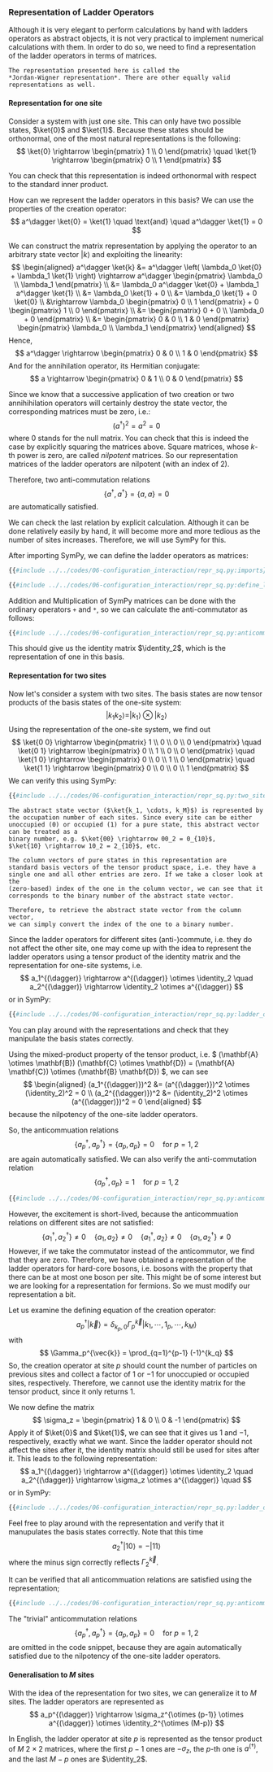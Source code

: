 ### Representation of Ladder Operators

Although it is very elegant to perform calculations by hand with ladders 
operators as abstract objects, it is not very practical to implement 
numerical calculations with them. In order to do so, we need to find a 
representation of the ladder operators in terms of matrices. 

```admonish note
The representation presented here is called the 
*Jordan-Wigner representation*. There are other equally valid 
representations as well.
```

#### Representation for one site
Consider a system with just one site. This can only have two possible 
states, $\ket{0}$ and $\ket{1}$. Because these states should 
be orthonormal, one of the most natural representations is the following:
$$
\ket{0} \rightarrow \begin{pmatrix} 1 \\ 0 \end{pmatrix} \quad
\ket{1} \rightarrow \begin{pmatrix} 0 \\ 1 \end{pmatrix}
$$

You can check that this representation is indeed orthonormal with respect 
to the standard inner product. 

How can we represent the ladder operators in this basis? We can use the 
properties of the creation operator:
$$
a^\dagger \ket{0} = \ket{1} \quad \text{and} \quad
a^\dagger \ket{1} = 0
$$

We can construct the matrix representation by applying the operator to 
an arbitrary state vector $|k\rangle$ and exploiting the linearity:
$$
\begin{aligned}
  a^\dagger \ket{k}
  &= a^\dagger \left( \lambda_0 \ket{0} + \lambda_1 \ket{1} \right) 
    \rightarrow a^\dagger \begin{pmatrix} \lambda_0 \\ \lambda_1 \end{pmatrix} \\
  &= \lambda_0 a^\dagger \ket{0} + \lambda_1 a^\dagger \ket{1} \\
  &= \lambda_0 \ket{1} + 0 \\
  &= \lambda_0 \ket{1} + 0 \ket{0} \\ 
  &\rightarrow \lambda_0 \begin{pmatrix} 0 \\ 1 \end{pmatrix} + 
    0 \begin{pmatrix} 1 \\ 0 \end{pmatrix} \\
  &= \begin{pmatrix} 0 + 0 \\ \lambda_0 + 0 \end{pmatrix} \\
  &= \begin{pmatrix} 0 & 0 \\ 1 & 0 \end{pmatrix} 
    \begin{pmatrix} \lambda_0 \\ \lambda_1 \end{pmatrix}
\end{aligned}
$$
Hence,
$$
a^\dagger \rightarrow \begin{pmatrix} 0 & 0 \\ 1 & 0 \end{pmatrix}
$$
And for the annihilation operator, its Hermitian conjugate:
$$
a \rightarrow \begin{pmatrix} 0 & 1 \\ 0 & 0 \end{pmatrix}
$$

Since we know that a successive application of two creation or two 
annihihilation operators will certainly destroy the state vector, the 
corresponding matrices must be zero, i.e.:
$$
(a^\dagger)^2 = a^2 = 0
$$
where $0$ stands for the null matrix. You can check that this is 
indeed the case by explicitly squaring the matrices above. Square matrices, 
whose $k$-th power is zero, are called *nilpotent* matrices. So our 
representation matrices of the ladder operators are nilpotent (with an 
index of 2).

Therefore, two anti-commutation relations
$$
\{a^\dagger, a^\dagger\} = \{a, a\} = 0
$$
are automatically satisfied. 

We can check the last relation by explicit calculation. Although it can 
be done relatively easily by hand, it will become more and more tedious 
as the number of sites increases. Therefore, we will use SymPy for this.

After importing SymPy, we can define the ladder operators as matrices:
```python
{{#include ../../codes/06-configuration_interaction/repr_sq.py:imports}}
```
```python
{{#include ../../codes/06-configuration_interaction/repr_sq.py:define_ladder_operators}}
```

Addition and Multiplication of SymPy matrices can be done with the ordinary 
operators `+` and `*`, so we can calculate the anti-commutator as follows:
```python
{{#include ../../codes/06-configuration_interaction/repr_sq.py:anticommutator_one_site}}
```

This should give us the identity matrix $\identity_2$, which is the 
representation of one in this basis.

#### Representation for two sites
Now let's consider a system with two sites. The basis states are now 
tensor products of the basis states of the one-site system:
$$
|k_1 k_2\rangle = |k_1\rangle \otimes |k_2\rangle
$$
Using the representation of the one-site system, we find out
$$
\ket{0 0} \rightarrow \begin{pmatrix} 1 \\ 0 \\ 0 \\ 0 \end{pmatrix} \quad
\ket{0 1} \rightarrow \begin{pmatrix} 0 \\ 1 \\ 0 \\ 0 \end{pmatrix} \quad
\ket{1 0} \rightarrow \begin{pmatrix} 0 \\ 0 \\ 1 \\ 0 \end{pmatrix} \quad
\ket{1 1} \rightarrow \begin{pmatrix} 0 \\ 0 \\ 0 \\ 1 \end{pmatrix}
$$
We can verify this using SymPy:
```python
{{#include ../../codes/06-configuration_interaction/repr_sq.py:two_site_basis}}
```

```admonish tip title="Relation to Binary Numbers"
The abstract state vector ($\ket{k_1, \cdots, k_M}$) is represented by
the occupation number of each sites. Since every site can be either
unoccupied (0) or occupied (1) for a pure state, this abstract vector 
can be treated as a
binary number, e.g. $\ket{00} \rightarrow 00_2 = 0_{10}$, 
$\ket{10} \rightarrow 10_2 = 2_{10}$, etc.

The column vectors of pure states in this representation are
standard basis vectors of the tensor product space, i.e. they have a
single one and all other entries are zero. If we take a closer look at the
(zero-based) index of the one in the column vector, we can see that it 
corresponds to the binary number of the abstract state vector.

Therefore, to retrieve the abstract state vector from the column vector,
we can simply convert the index of the one to a binary number.
```

Since the ladder operators 
for different sites (anti-)commute, i.e. they do not affect the other site, 
one may come up with the idea to represent the ladder operators using 
a tensor product of the identity matrix and the representation for one-site 
systems, i.e.
$$
a_1^{(\dagger)} \rightarrow a^{(\dagger)} \otimes \identity_2 \quad 
a_2^{(\dagger)} \rightarrow \identity_2 \otimes a^{(\dagger)}
$$
or in SymPy:
```python
{{#include ../../codes/06-configuration_interaction/repr_sq.py:ladder_operators_two_sites_naive}}
```
You can play around with the representations and check that they manipulate 
the basis states correctly. 

Using the mixed-product property of the tensor product, i.e. 
$ (\mathbf{A} \otimes \mathbf{B}) (\mathbf{C} \otimes \mathbf{D}) = 
(\mathbf{A} \mathbf{C}) \otimes (\mathbf{B} \mathbf{D}) $, we can 
see 
$$
\begin{aligned}
  (a_1^{(\dagger)})^2 &= (a^{(\dagger)})^2 \otimes (\identity_2)^2 = 0 \\ 
  (a_2^{(\dagger)})^2 &= (\identity_2)^2 \otimes (a^{(\dagger)})^2 = 0
\end{aligned}
$$
because the nilpotency of the one-site ladder operators. 

So, the anticommuation relations 
$$
\{a_p^\dagger, a_p^\dagger\} = \{a_p, a_p\} = 0\quad \text{for } p = 1, 2
$$
are again automatically satisfied. We can also verify the anti-commutation 
relation
$$
\{a_p^\dagger, a_p\} = 1\quad \text{for } p = 1, 2
$$
```python
{{#include ../../codes/06-configuration_interaction/repr_sq.py:anticommutator_two_sites_naive}}
```
However, the excitement is short-lived, because the anticommuation relations 
on different sites are not satisfied:
$$
\{a_1^\dagger, a_2^\dagger\} \neq 0 \quad \{a_1, a_2\} \neq 0 \quad
\{a_1^\dagger, a_2\} \neq 0 \quad \{a_1, a_2^\dagger\} \neq 0
$$
However, if we take the commutator instead of the anticommutor, we find 
that they are zero. Therefore, we have obtained a representation of the 
ladder operators for hard-core bosons, i.e. bosons with the property that 
there can be at most one boson per site. This might be of some interest 
but we are looking for a representation for fermions. So we must modify 
our representation a bit.

Let us examine the defining equation of the creation operator:
$$
  a_p^{\dagger} | \vec{k} \rangle = 
    \delta_{k_p, 0} \Gamma_p^{\vec{k}} | k_1, \cdots, 1_p, \cdots, k_M \rangle
$$
with
$$
  \Gamma_p^{\vec{k}} = \prod_{q=1}^{p-1} (-1)^{k_q}
$$
So, the creation operator at site $p$ should count the number of 
particles on previous sites and collect a factor of $1$ or $-1$ 
for unoccupied or occupied sites, respectively. Therefore, we cannot use the 
identity matrix for the tensor product, since it only returns $1$. 

We now define the matrix
$$
\sigma_z = \begin{pmatrix} 1 & 0 \\ 0 & -1 \end{pmatrix}
$$
Apply it of $\ket{0}$ and $\ket{1}$, we can see that it gives 
us $1$ and $-1$, respectively, exactly what we want. Since the ladder operator
should not affect the sites after it, the identity matrix should still be 
used for sites after it. This leads to the following representation:
$$
a_1^{(\dagger)} \rightarrow a^{(\dagger)} \otimes \identity_2 \quad
a_2^{(\dagger)} \rightarrow \sigma_z \otimes a^{(\dagger)} \quad
$$
or in SymPy:
```python
{{#include ../../codes/06-configuration_interaction/repr_sq.py:ladder_operators_two_sites}}
```
Feel free to play around with the representation and verify that it 
manupulates the basis states correctly. Note that this time
$$
  a_2^\dagger |1 0\rangle = - |1 1\rangle
$$
where the minus sign correctly reflects $\Gamma_2^{\vec{k}}$.

It can be verified that all anticommuation relations are satisfied 
using the representation;
```python
{{#include ../../codes/06-configuration_interaction/repr_sq.py:anticommutator_two_sites}}
```
The "trivial" anticommutation relations
$$
\{a_p^\dagger, a_p^\dagger\} = \{a_p, a_p\} = 0\quad \text{for } p = 1, 2
$$
are omitted in the code snippet, because they are again automatically 
satisfied due to the nilpotency of the one-site ladder operators.

#### Generalisation to $M$ sites
With the idea of the representation for two sites, we can generalize it 
to $M$ sites. The ladder operators are represented as
$$
a_p^{(\dagger)} \rightarrow \sigma_z^{\otimes (p-1)} \otimes 
  a^{(\dagger)} \otimes \identity_2^{\otimes (M-p)}
$$

In English, the ladder operator at site $p$ is represented as 
the tensor product of $M$ $2 \times 2$ matrices, where the first 
$p-1$ ones are $-\sigma_z$, the $p$-th one is $a^{(\dagger)}$, 
and the last $M-p$ ones are $\identity_2$.


